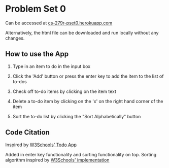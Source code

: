 # Problem Set 0

Can be accessed at [cs-279r-pset0.herokuapp.com](https://cs-279r-pset0.herokuapp.com/)

Alternatively, the html file can be downloaded and run locally without any changes.


## How to use the App

1. Type in an item to do in the input box

2. Click the 'Add' button or press the enter key to add the item to the list of to-dos

2. Check off to-do items by clicking on the item text

3. Delete a to-do item by clicking on the 'x' on the right hand corner of the item

4. Sort the to-do list by clicking the "Sort Alphabetically" button

## Code Citation

Inspired by [W3Schools' Todo App](https://www.w3schools.com/howto/howto_js_todolist.asp)

Added in enter key functionality and sorting functionality on top. Sorting algorithm inspired by [W3Schools' implementation](https://www.w3schools.com/howto/howto_js_sort_list.asp)
